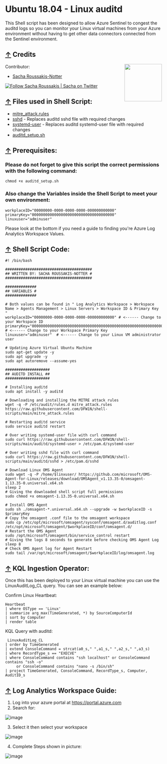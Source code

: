 # Ubuntu 18.04 - Linux auditd

This Shell script has been designed to allow Azure Sentinel to congest the auditd logs so you can monitor your Linux virtual machines from your Azure environment without having to get other data connectors connected from the Sentinel environment.

## [↑](#contents) Credits
Contributor:                                                [<img src="https://github.com/DFW1N/DFW1N-OSINT/blob/master/DFW1N%20Logo.png" align="right" width="120">](https://github.com/DFW1N/DFW1N-OSINT)

- [Sacha Roussakis-Notter](https://github.com/DFW1N)

 [![Follow Sacha Roussakis | Sacha on Twitter](https://img.shields.io/twitter/follow/Sacha.svg?style=social&label=Follow%20%40Sacha)](https://twitter.com/intent/user?screen_name=sacha_roussakis "Follow Sacha Roussakis | Sacha on Twitter")

## [↑](#contents) Files used in Shell Script:
- [mitre_attack.rules](https://github.com/DFW1N/shell-scripts/blob/main/mitre_attack.rules)
- [sshd](https://github.com/DFW1N/shell-scripts/blob/main/auditd/sshd) - Replaces auditd sshd file with required changes
- [systemd-user](https://github.com/DFW1N/shell-scripts/blob/main/auditd/systemd-user) - Replaces auditd systemd-user file with required changes
- [auditd_setup.sh](https://github.com/DFW1N/shell-scripts/blob/main/auditd/auditd_setup.sh)

## [↑](#contents) Prerequisites:

### Please do not forget to give this script the correct permissions with the following command:

    chmod +x auditd_setup.sh

### Also change the Variables inside the Shell Script to meet your own environment:

    workplaceID="00000000-0000-0000-0000-000000000000"
    primaryKey="0000000000000000000000000000000000000"
    linuxuser="adminuser"

Please look at the bottom if you need a guide to finding you're Azure Log Analytics Workspace Values.

## [↑](#contents) Shell Script Code:

    #! /bin/bash

    #######################################
    ## WRITTEN BY: SACHA ROUSSAKIS-NOTTER #
    #######################################

    ##############
    ## VARIABLES #
    ##############

    # Both values can be found in " Log Analytics Workspace > Workspace Name > Agents Management > Linux Servers > Workspace ID & Primary Key "
    workplaceID="00000000-0000-0000-0000-000000000000" # <------ Change to your Workspace ID
    primaryKey="0000000000000000000000000000000000000000000000000000000000000000000000000000000000000000" # <------ Change to your Workspace Primary Key
    linuxuser="adminuser"  # <------ Change to your Linux VM administrator user

    # Updating Azure Virtual Ubuntu Machine
    sudo apt-get update -y
    sudo apt upgrade -y
    sudo apt autoremove --assume-yes

    ####################
    ## AUDITD INSTALL ##
    ####################

    # Installing auditd
    sudo apt install -y auditd

    # Downloading and installing the MITRE attack rules
    wget -q -P /etc/audit/rules.d mitre_attack.rules https://raw.githubusercontent.com/DFW1N/shell-scripts/main/mitre_attack.rules

    # Restarting auditd service
    sudo service auditd restart

    # Over writing systemd-user file with curl command
    sudo curl https://raw.githubusercontent.com/DFW1N/shell-scripts/main/auditd/systemd-user > /etc/pam.d/systemd-user

    # Over writing sshd file with curl command
    sudo curl https://raw.githubusercontent.com/DFW1N/shell-scripts/main/auditd/sshd > /etc/pam.d/sshd

    # Download Linux OMS Agent
    sudo wget -q -P /home/$linxuser/ https://github.com/microsoft/OMS-Agent-for-Linux/releases/download/OMSAgent_v1.13.35-0/omsagent-1.13.35-0.universal.x64.sh
    sleep 2
    # Giving the downloaded shell script full permissions
    sudo chmod +x omsagent-1.13.35-0.universal.x64.sh
    
    # Install OMS Agent
    sudo sh ./omsagent-*.universal.x64.sh --upgrade -w $workplaceID -s $primaryKey
    # Copy the omsagent .conf file to the omsagent workspace
    sudo cp /etc/opt/microsoft/omsagent/sysconf/omsagent.d/auditlog.conf /etc/opt/microsoft/omsagent/$workplaceID/conf/omsagent.d/
    # Restart the OMS Agent
    sudo /opt/microsoft/omsagent/bin/service_control restart
    # Giving the logs 8 seconds to generate before checking OMS Agent Log
    sleep 8
    # Check OMS Agent log for Agent Restart
    sudo tail /var/opt/microsoft/omsagent/$workplaceID/log/omsagent.log

## [↑](#contents) KQL Ingestion Operator:

Once this has been deployed to your Linux virtual machine you can use the LinuxAuditLog_CL query. You can see an example below:

Confirm Linux Heartbeat:

    Heartbeat
    | where OSType == 'Linux'
    | summarize arg_max(TimeGenerated, *) by SourceComputerId
    | sort by Computer
    | render table

KQL Query with auditd:

     LinuxAuditLog_CL
    | order by TimeGenerated
    | extend ConsoleCommand = strcat(a0_s," ",a1_s," ",a2_s," ",a3_s)
    | where RecordType_s == "EXECVE"
    | where ConsoleCommand contains "ssh localhost" or ConsoleCommand contains "ssh -o"
         or ConsoleCommand contains "nano -s /bin/sh"
    | project TimeGenerated, ConsoleCommand, RecordType_s, Computer, AuditID_s
    
 ## [↑](#contents) Log Analytics Workspace Guide:
 
 1. Log into your azure portal at https://portal.azure.com
 2. Search for:
 
 ![image](https://user-images.githubusercontent.com/45083490/126265430-394f5116-ea5c-49ca-a62c-831c0d8d1242.png)
 
 3. Select it then select your workspace
 
 ![image](https://user-images.githubusercontent.com/45083490/126265485-e0c8b606-0dc5-48e8-b906-38a065a99280.png)
 
 4. Complete Steps shown in picture:
 
 ![image](https://user-images.githubusercontent.com/45083490/126265929-aa665320-da8b-4dfb-9106-8e4f604ea3b9.png)


